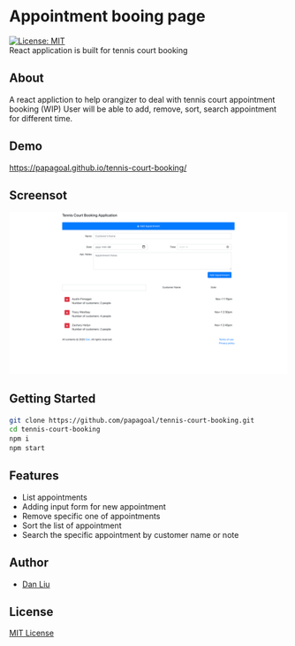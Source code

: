 # Appointment booing page
[![License: MIT](https://img.shields.io/badge/License-MIT-green.svg)](https://github.com/papagoal/tennis-court-booking/blob/master/LICENSE) <br/>
React application is built for tennis court booking

## About
A react appliction to help orangizer to deal with tennis court appointment booking (WIP)
User will be able to add, remove, sort, search appointment for different time.

## Demo
https://papagoal.github.io/tennis-court-booking/

## Screensot
![Screenshot](./assets/appointment-booking.png)

## Getting Started
```bash
git clone https://github.com/papagoal/tennis-court-booking.git
cd tennis-court-booking
npm i
npm start
```

## Features
- List appointments
- Adding input form for new appointment
- Remove specific one of appointments
- Sort the list of appointment 
- Search the specific appointment by customer name or note


## Author
- [Dan Liu](https://www.fightdan.com)

## License
[MIT License](LICENSE)
